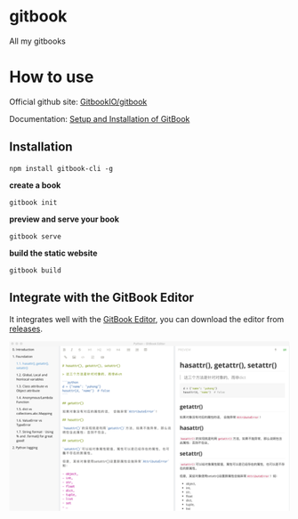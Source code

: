 # gitbook

All my gitbooks

# How to use

Official github site: [GitbookIO/gitbook](https://github.com/GitbookIO/gitbook)

Documentation: [Setup and Installation of GitBook](https://github.com/GitbookIO/gitbook/blob/master/docs/setup.md)

## Installation

```
npm install gitbook-cli -g
```

**create a book**

```
gitbook init
```

**preview and serve your book**

```
gitbook serve
```

**build the static website**

```
gitbook build
```

## Integrate with the GitBook Editor

It integrates well with the [GitBook Editor](https://github.com/GitbookIO/editor-legacy), you can download the editor from [releases](https://github.com/GitbookIO/editor-legacy/releases). 

![](gitbook-editor.png)
